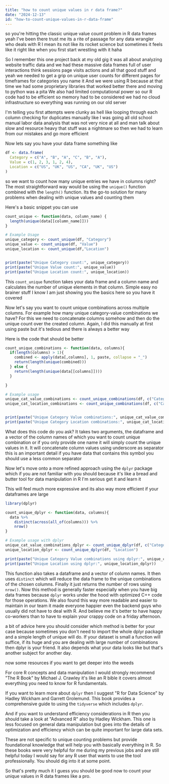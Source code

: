 ```yaml
---
title: "how to count unique values in r data frame?"
date: "2024-12-13"
id: "how-to-count-unique-values-in-r-data-frame"
---
```


 so you're hitting the classic unique value count problem in R data frames yeah I've been there trust me its a rite of passage for any data wrangler who deals with R I mean its not like its rocket science but sometimes it feels like it right like when you first start wrestling with it haha

So I remember this one project back at my old gig it was all about analyzing website traffic data and we had these massive data frames full of user interactions think sessions page visits actions and all that good stuff and yeah we needed to get a grip on unique user counts for different pages for timeframes for categories you name it And we were using R because at that time we had some proprietary libraries that worked better there and moving to python was a pita We also had limited computational power so our R code had to be efficient so memory had to be considered we had no cloud infrastructure so everything was running on our old server

I'm telling you first attempts were clunky as hell like looping through each column checking for duplicates manually like I was going all old school manual labor data analysis that was not very nice at all and man talk about slow and resource heavy that stuff was a nightmare so then we had to learn from our mistakes and go more efficient

Now lets say you have your data frame something like

```R
df <- data.frame(
  Category = c("A", "B", "A", "C", "B", "A"),
  Value = c(1, 2, 3, 1, 2, 4),
  Location = c("US", "UK", "US", "CA", "UK", "US")
)
```

 so we want to count how many unique entries we have in columns right? The most straightforward way would be using the `unique()` function combined with the `length()` function. Its the go-to solution for many problems when dealing with unique values and counting them

Here's a basic snippet you can use

```R
count_unique <- function(data, column_name) {
  length(unique(data[[column_name]]))
}

# Example Usage
unique_category <- count_unique(df, "Category")
unique_value <- count_unique(df, "Value")
unique_location <- count_unique(df,"Location")


print(paste("Unique Category count:", unique_category))
print(paste("Unique Value count:", unique_value))
print(paste("Unique Location count:", unique_location))
```

This `count_unique` function takes your data frame and a column name and calculates the number of unique elements in that column. Simple easy no brainer stuff I know I am just showing you the basics here so you have it covered

Now let's say you want to count unique combinations across multiple columns. For example how many unique category-value combinations we have? For this we need to concatenate columns somehow and then do the unique count over the created column.
Again, I did this manually at first using paste but it's tedious and there is always a better way

Here is the code that should be better

```R
count_unique_combinations <- function(data, columns){
  if(length(columns) > 1){
    combined <- apply(data[,columns], 1, paste, collapse = "_")
    return(length(unique(combined)))
  } else {
    return(length(unique(data[[columns]])))
  }

}

# Example usage
unique_cat_value_combinations <- count_unique_combinations(df, c("Category", "Value"))
unique_cat_location_combinations <- count_unique_combinations(df, c("Category", "Location"))


print(paste("Unique Category Value combinations:", unique_cat_value_combinations))
print(paste("Unique Category Location combinations:", unique_cat_location_combinations))

```

What does this code do you ask? It takes two arguments, the dataframe and a vector of the column names of which you want to count unique combination or if you only provide one name it will simply count the unique values in it. It will concatenate column values using underscore as separator this is an important detail if you have data that contains this symbol you should use a less common separator

Now let's move onto a more refined approach using the `dplyr` package which if you are not familiar with you should because it's like a bread and butter tool for data manipulation in R I'm serious get it and learn it

This will feel much more expressive and its also way more efficient if your dataframes are large

```R
library(dplyr)

count_unique_dplyr <- function(data, columns){
  data %>%
    distinct(across(all_of(columns))) %>%
    nrow()
}

# Example usage with dplyr
unique_cat_value_combinations_dplyr <- count_unique_dplyr(df, c("Category", "Value"))
unique_location_dplyr <- count_unique_dplyr(df, "Location")

print(paste("Unique Category Value combinations using dplyr:", unique_cat_value_combinations_dplyr))
print(paste("Unique Location using dplyr:", unique_location_dplyr))

```

This function also takes a dataframe and a vector of column names. It then uses `distinct` which will reduce the data frame to the unique combinations of the chosen columns. Finally it just returns the number of rows using `nrow()`. Now this method is generally faster especially when you have big data frames because `dplyr` works under the hood with optimized C++ code for those operations. We also found this way more readable and easier to maintain in our team it made everyone happier even the backend guys who usually did not have to deal with R. And believe me it's better to have happy co-workers than to have to explain your crappy code on a friday afternoon.

 a bit of advice here you should consider which method is better for your case because sometimes you don't need to import the whole dplyr package and a simple length of unique will do. If your dataset is small a function will suffice, if its huge and you are dealing with large number of combinations then dplyr is your friend. It also depends what your data looks like but that's another subject for another day.

 now some resources if you want to get deeper into the weeds

For core R concepts and data manipulation I would strongly recommend "The R Book" by Michael J. Crawley it's like an R bible it covers almost everything you need to know for R fundamentals.

If you want to learn more about `dplyr` then I suggest "R for Data Science" by Hadley Wickham and Garrett Grolemund. This book provides a comprehensive guide to using the `tidyverse` which includes `dplyr`.

And if you want to understand efficiency considerations in R then you should take a look at "Advanced R" also by Hadley Wickham. This one is less focused on general data manipulation but goes into the details of optimization and efficiency which can be quite important for large data sets.

These are not specific to unique counting problems but provide foundational knowledge that will help you with basically everything in R. So these books were very helpful for me during my previous jobs and are still helpful today I would say for any R user that wants to use the tool professionally. You should dig into it at some point.

So that's pretty much it I guess you should be good now to count your unique values in R data frames like a pro.

